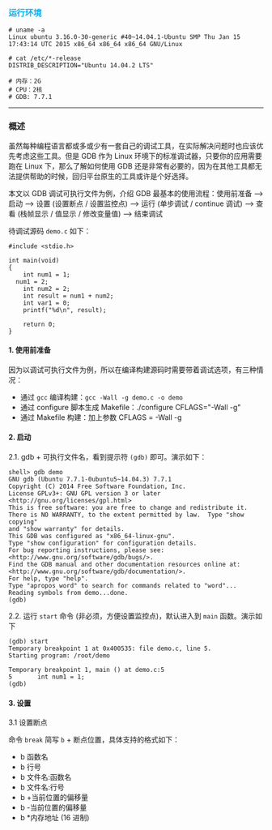 ### <font color=#00b0f0>运行环境</font>

```
# uname -a
Linux ubuntu 3.16.0-30-generic #40~14.04.1-Ubuntu SMP Thu Jan 15 17:43:14 UTC 2015 x86_64 x86_64 x86_64 GNU/Linux

# cat /etc/*-release
DISTRIB_DESCRIPTION="Ubuntu 14.04.2 LTS"

# 内存：2G
# CPU：2核
# GDB: 7.7.1
```

---

### 概述

虽然每种编程语言都或多或少有一套自己的调试工具，在实际解决问题时也应该优先考虑这些工具。但是 GDB 作为 Linux 环境下的标准调试器，只要你的应用需要跑在 Linux 下，那么了解如何使用 GDB 还是非常有必要的，因为在其他工具都无法提供帮助的时候，回归平台原生的工具或许是个好选择。

本文以 GDB 调试可执行文件为例，介绍 GDB 最基本的使用流程：使用前准备 --> 启动 --> 设置 (设置断点 / 设置监控点) --> 运行 (单步调试 / continue 调试) --> 查看 (栈帧显示 / 值显示 / 修改变量值) --> 结束调试

待调试源码 `demo.c` 如下：

```
#include <stdio.h>

int main(void)
{
	int num1 = 1;
  num1 = 2;
	int num2 = 2;
	int result = num1 + num2;
	int var1 = 0;
	printf("%d\n", result);
	
	return 0;
}
```

#### 1. 使用前准备

因为以调试可执行文件为例，所以在编译构建源码时需要带着调试选项，有三种情况：

- 通过 `gcc` 编译构建：`gcc -Wall -g demo.c -o demo`
- 通过 configure 脚本生成 Makefile：./configure CFLAGS="-Wall -g"
- 通过 Makefile 构建：加上参数 CFLAGS = -Wall -g

#### 2. 启动

2.1. gdb + 可执行文件名，看到提示符 `(gdb)` 即可。演示如下：

```
shell> gdb demo
GNU gdb (Ubuntu 7.7.1-0ubuntu5~14.04.3) 7.7.1
Copyright (C) 2014 Free Software Foundation, Inc.
License GPLv3+: GNU GPL version 3 or later <http://gnu.org/licenses/gpl.html>
This is free software: you are free to change and redistribute it.
There is NO WARRANTY, to the extent permitted by law.  Type "show copying"
and "show warranty" for details.
This GDB was configured as "x86_64-linux-gnu".
Type "show configuration" for configuration details.
For bug reporting instructions, please see:
<http://www.gnu.org/software/gdb/bugs/>.
Find the GDB manual and other documentation resources online at:
<http://www.gnu.org/software/gdb/documentation/>.
For help, type "help".
Type "apropos word" to search for commands related to "word"...
Reading symbols from demo...done.
(gdb)
```

2.2. 运行 `start` 命令 (非必须，方便设置监控点)，默认进入到 `main` 函数。演示如下

```
(gdb) start
Temporary breakpoint 1 at 0x400535: file demo.c, line 5.
Starting program: /root/demo 

Temporary breakpoint 1, main () at demo.c:5
5		int num1 = 1;
(gdb)
```

#### 3. 设置

3.1 设置断点

命令 `break` 简写 `b` + 断点位置，具体支持的格式如下：

- b 函数名
- b 行号
- b 文件名:函数名
- b 文件名:行号
- b +当前位置的偏移量
- b -当前位置的偏移量
- b *内存地址 (16 进制)



































